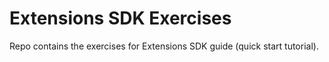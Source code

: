 # Extensions SDK Exercises

Repo contains the exercises for Extensions SDK guide (quick start tutorial).
